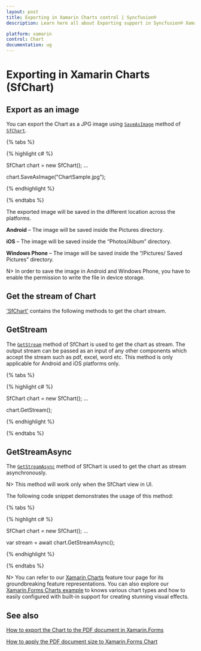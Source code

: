 ```yaml
---
layout: post
title: Exporting in Xamarin Charts control | Syncfusion®
description: Learn here all about Exporting support in Syncfusion® Xamarin Charts (SfChart) control, its elements and more.

platform: xamarin
control: Chart
documentation: ug
---
```


# Exporting in Xamarin Charts (SfChart)

## Export as an image

You can export the Chart as a JPG image using [`SaveAsImage`](https://help.syncfusion.com/cr/xamarin/Syncfusion.SfChart.XForms.SfChart.html#Syncfusion_SfChart_XForms_SfChart_SaveAsImage_System_String_) method of [`SfChart`](https://help.syncfusion.com/cr/xamarin/Syncfusion.SfChart.XForms.SfChart.html).

{% tabs %} 

{% highlight c# %}

SfChart chart = new SfChart();
...

chart.SaveAsImage("ChartSample.jpg");

{% endhighlight %}

{% endtabs %}

The exported image will be saved in the different location across the platforms.

**Android** – The image will be saved inside the Pictures directory.

**iOS** – The image will be saved inside the “Photos/Album” directory.

**Windows Phone** – The image will be saved inside the “/Pictures/ Saved Pictures” directory.

N> In order to save the image in Android and Windows Phone, you have to enable the permission to write the file in device storage.

## Get the stream of Chart

['SfChart'](https://help.syncfusion.com/cr/xamarin/Syncfusion.SfChart.XForms.SfChart.html) contains the following methods to get the chart stream.

## GetStream

The [`GetStream`](https://help.syncfusion.com/cr/xamarin/Syncfusion.SfChart.XForms.SfChart.html#Syncfusion_SfChart_XForms_SfChart_GetStream) method of SfChart is used to get the chart as stream. The output stream can be passed as an input of any other components which accept the stream such as pdf, excel, word etc. This method is only applicable for Android and iOS platforms only.

{% tabs %} 

{% highlight c# %}

SfChart chart = new SfChart();
...

chart.GetStream();

{% endhighlight %}

{% endtabs %}

## GetStreamAsync

The [`GetStreamAsync`](https://help.syncfusion.com/cr/xamarin/Syncfusion.SfChart.XForms.SfChart.html#Syncfusion_SfChart_XForms_SfChart_GetStreamAsync) method of SfChart is used to get the chart as stream asynchronously. 

N> This method will work only when the SfChart view in UI.

The following code snippet demonstrates the usage of this method:

{% tabs %} 

{% highlight c# %}

SfChart chart = new SfChart();
...

var stream = await chart.GetStreamAsync();

{% endhighlight %}

{% endtabs %}

N> You can refer to our [Xamarin Charts](https://www.syncfusion.com/xamarin-ui-controls/xamarin-charts) feature tour page for its groundbreaking feature representations. You can also explore our [Xamarin.Forms Charts example](https://github.com/syncfusion/xamarin-demos/tree/master/Forms/Chart) to knows various chart types and how to easily configured with built-in support for creating stunning visual effects.  

## See also

[How to export the Chart to the PDF document in Xamarin.Forms](https://support.syncfusion.com/kb/article/8342/how-to-export-the-chart-to-the-pdf-document-in-xamarin-forms)

[How to apply the PDF document size to Xamarin.Forms Chart](https://support.syncfusion.com/kb/article/7771/how-to-apply-the-pdf-document-size-to-xamarin-forms-chart)

